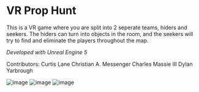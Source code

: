 # VR Prop Hunt

This is a VR game where you are split into 2 seperate teams, hiders and seekers. The hiders can turn into objects in the room, and the seekers will try to find and eliminate the players throughout the map.

*Developed with Unreal Engine 5*

Contributors:
	Curtis Lane
	Christian A. Messenger
	Charles Massie III
	Dylan Yarbrough




![image](https://github.com/user-attachments/assets/ba6f85c2-7aba-48ce-99a1-87a50f1c6702)
![image](https://github.com/user-attachments/assets/9c5205b9-ac02-484e-9f1f-81434b6b758b)
![image](https://github.com/user-attachments/assets/4b6c0bde-1014-4061-af1f-b5206a3e8c96)
